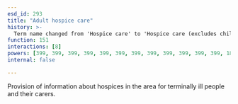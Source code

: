```yaml
---
esd_id: 293
title: "Adult hospice care"
history: >-
  Term name changed from 'Hospice care' to 'Hospice care (excludes children)' and scope notes added in version 2.02. Term name changed from 'Hospice care (excludes children)' to 'Social services - hospice care - adults' in version 3.00. Name changed to 'Adult hospice care' in version 4.00.
function: 151
interactions: [8]
powers: [399, 399, 399, 399, 399, 399, 399, 399, 399, 399, 399, 399, 1892, 1892, 1892, 1892, 1892, 1892, 2465, 2465, 2466, 2466, 2466, 2467, 2467, 2467, 2477, 2477, 2477, 2477, 2477, 2477, 2479, 2479, 2479, 2479, 2479, 2479, 2484, 2484, 2484, 2484, 2484, 2484, 2484, 2484, 2484, 2781, 2781]
internal: false

---
```


Provision of information about hospices in the area for terminally ill people and their carers.

